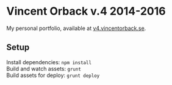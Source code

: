 # Vincent Orback v.4 2014-2016
My personal portfolio, available at [v4.vincentorback.se](http://v4.vincentorback.se).

## Setup
Install dependencies: `npm install`  
Build and watch assets: `grunt`  
Build assets for deploy: `grunt deploy`  
